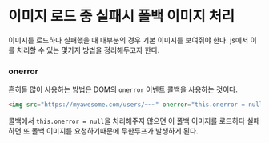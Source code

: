 # 이미지 로드 중 실패시 폴백 이미지 처리

이미지를 로드하다 실패했을 때 대부분의 경우 기본 이미지를 보여줘야 한다. js에서 이를 처리할 수 있는 몇가지 방법을 정리해두고자 한다.

### onerror
흔히들 많이 사용하는 방법은 DOM의 `onerror` 이벤트 콜백을 사용하는 것이다.
```html
<img src="https://myawesome.com/users/~~~" onerror="this.onerror = null; this.src = 'https://myawesome.com/users/default-profile.png'">
```

콜백에서 `this.onerror = null`을 처리해주지 않으면 이 폴백 이미지를 로드하다 실패하면 또 폴백 이미지를 요청하기때문에 무한루프가 발생하게 된다.
